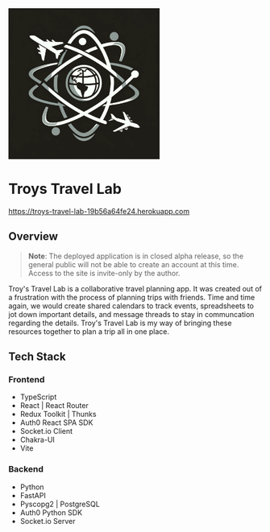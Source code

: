 <img src="frontend/src/assets/src/Travel-Lab-DALL-E.png" height=300>

# Troys Travel Lab

https://troys-travel-lab-19b56a64fe24.herokuapp.com

## Overview

> **Note**: The deployed application is in closed alpha release, so the general public will not be able to create an account at this time. Access to the site is invite-only by the author.

Troy's Travel Lab is a collaborative travel planning app. It was created out of a frustration with the process
of planning trips with friends. Time and time again, we would create
shared calendars to track events, spreadsheets to jot down important
details, and message threads to stay in communcation regarding the
details. Troy's Travel Lab is my way of bringing these resources
together to plan a trip all in one place.

## Tech Stack

### Frontend

- TypeScript
- React | React Router
- Redux Toolkit | Thunks
- Auth0 React SPA SDK
- Socket.io Client
- Chakra-UI
- Vite

### Backend

- Python
- FastAPI
- Pyscopg2 | PostgreSQL
- Auth0 Python SDK
- Socket.io Server
